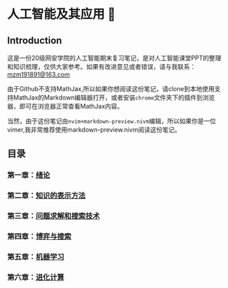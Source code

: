 # 人工智能及其应用 :apple:


## Introduction

这是一份20级网安学院的人工智能期末复习笔记，是对人工智能课堂PPT的整理和知识梳理，仅供大家参考。如果有改进意见或者错误，请与我联系：mzm191891@163.com

由于Github不支持MathJax,所以如果你想阅读这份笔记，请clone到本地使用支持MathJax的Markdown编辑器打开，或者安装``chrome``文件夹下的插件到浏览器，即可在浏览器正常查看MathJax内容。

当然，由于这份笔记由``nvim+markdown-preview.nivm``编辑，所以如果你是一位vimer,我非常推荐使用markdown-preview.nivm阅读这份笔记。

## 目录

### 第一章：[绪论](绪论_151221115206.md)
### 第二章：[知识的表示方法](知识的表示方法_151221181254.md)
### 第三章：[问题求解和搜索技术](问题求解和搜索技术_151221211438.md) 
### 第四章：[博弈与搜索](博弈与搜索_161221161840.md)
### 第五章：[机器学习](机器学习_161221194026.md)
### 第六章：[进化计算](进化计算_161221210916.md)
